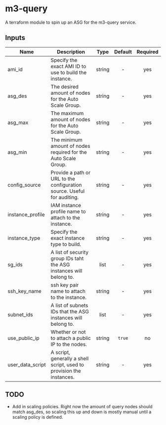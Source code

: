 # m3-query

A terraform module to spin up an ASG for the m3-query service.

## Inputs

| Name | Description | Type | Default | Required |
|------|-------------|:----:|:-----:|:-----:|
| ami_id | Specify the exact AMI ID to use to build the instance. | string | - | yes |
| asg_des | The desired amount of nodes for the Auto Scale Group. | string | - | yes |
| asg_max | The maximum amount of nodes for the Auto Scale Group. | string | - | yes |
| asg_min | The minimum amount of nodes required for the Auto Scale Group. | string | - | yes |
| config_source | Provide a path or URL to the configuration source. Useful for auditing. | string | - | yes |
| instance_profile | IAM instance profile name to attach to the instance. | string | - | yes |
| instance_type | Specify the exact instance type to build. | string | - | yes |
| sg_ids | A list of security group IDs taht the ASG instances will belong to. | list | - | yes |
| ssh_key_name | ssh key pair name to attach to the instance. | string | - | yes |
| subnet_ids | A list of subnets IDs that the ASG instances will belong to. | list | - | yes |
| use_public_ip | Whether or not to attach a public IP to the nodes. | string | `true` | no |
| user_data_script | A script, generally a shell script, used to provision the instances. | string | - | yes |

## TODO

* Add in scaling policies. Right now the amount of query nodes should match asg_des, so scaling this up and down is mostly manual until a scaling policy is defined.
